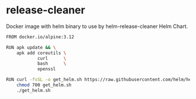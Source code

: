 # release-cleaner

Docker image with helm binary to use by helm-release-cleaner Helm Chart.

```bash
FROM docker.io/alpine:3.12

RUN apk update && \
    apk add coreutils \
            curl      \
            bash      \
            openssl

RUN curl -fsSL -o get_helm.sh https://raw.githubusercontent.com/helm/helm/main/scripts/get-helm-3 && \
    chmod 700 get_helm.sh                                                                         && \
    ./get_helm.sh

```
